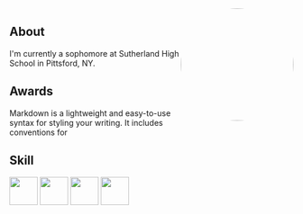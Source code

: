 <img src="https://avatars1.githubusercontent.com/u/9156815?v=4&s=400&u=ba94d583f48f076be4b58109662fbc425a4f5cc5" width="200" height="200" style="border-radius:50%;overflow:hidden" scrolling="no" frameborder="0" allowTransparency="true" align="right">

## About  
I'm currently a sophomore at Sutherland High School in Pittsford, NY.

## Awards  
Markdown is a lightweight and easy-to-use syntax for styling your writing. It includes conventions for

## Skill

<img src="https://seeklogo.com/images/L/linkedin-icon-logo-05B2880899-seeklogo.com.png" width="50" height="50" style="text-align: center; overflow:hidden" scrolling="no" frameborder="0" allowTransparency="true" align="center">  

<img src="https://image.freepik.com/free-icon/facebook-circular-logo_318-37205.jpg" width="50" height="50" style="text-align: center; overflow:hidden" scrolling="no" frameborder="0" allowTransparency="true" align="center">

<img src="https://cdn1.iconfinder.com/data/icons/logotypes/32/circle-twitter-512.png" width="50" height="50" style="text-align: center; overflow:hidden" scrolling="no" frameborder="0" allowTransparency="true" align="center">


<img src="http://www.iconninja.com/files/526/715/707/social-logo-medium-media-icon.svg" width="50" height="50" style="text-align: center; overflow:hidden" scrolling="no" frameborder="0" allowTransparency="true" align="center">
